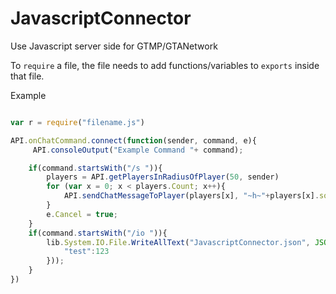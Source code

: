 # JavascriptConnector
Use Javascript server side for GTMP/GTANetwork


To `require` a file, the file needs to add functions/variables to `exports` inside that file.


Example

```javascript

var r = require("filename.js")

API.onChatCommand.connect(function(sender, command, e){
	 API.consoleOutput("Example Command "+ command);

	if(command.startsWith("/s ")){
		players = API.getPlayersInRadiusOfPlayer(50, sender)
		for (var x = 0; x < players.Count; x++){
			API.sendChatMessageToPlayer(players[x], "~h~"+players[x].socialClubName+" says: "+ command.replace("/s ", ""));
		}	
		e.Cancel = true;
	}
	if(command.startsWith("/io ")){
		lib.System.IO.File.WriteAllText("JavascriptConnector.json", JSON.stringify({
			"test":123
		}));
	}
})
```

